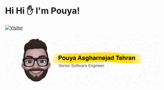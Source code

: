 # Hi Hi :hand: I'm Pouya!

[![Visitor](https://visitor-badge.laobi.icu/badge?page_id=pouyaaofficial)](https://github.com/pouyaaofficial)

![Pouya Asgharnejad Tehran](banner.png)